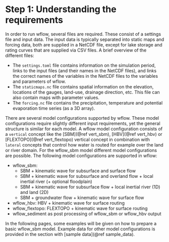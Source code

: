 # Step 1: Understanding the requirements

In order to run wflow, several files are required. These consist of a settings file and
input data. The input data is typically separated into static maps and forcing data, both
are supplied in a NetCDF file, except for lake storage and rating curves that are supplied
via CSV files. A brief overview of the different files:

 - The `settings.toml` file contains information on the simulation period, links to the
   input files (and their names in the NetCDF files), and links the correct names of the
   variables in the NetCDF files to the variables and parameters of wflow.
 - The `staticmaps.nc` file contains spatial information on the elevation, locations of the
   gauges, land-use, drainage direction, etc. This file can also contain maps with parameter
   values.
 - The `forcing.nc` file contains the precipitation, temperature and potential evaporation
   time series (as a 3D array).

There are several model configurations supported by wflow. These model configurations
require slightly different input requirements, yet the general structure is similar for each
model. A wflow model configuration consists of a `vertical` concept like the [SBM](@ref
vert_sbm), [HBV](@ref vert_hbv) or [FLEXTOPO](@ref vert_flextopo) vertical concept in
combination with `lateral` concepts that control how water is routed for example over the
land or river domain. For the wflow\_sbm model different model configurations are possible.
The following model configurations are supported in wflow:

 - wflow\_sbm:
    - SBM + kinematic wave for subsurface and surface flow
    - SBM + kinematic wave for subsurface and overland flow + local inertial river (+
      optional floodplain)
    - SBM + kinematic wave for subsurface flow + local inertial river (1D) and land (2D)
    - SBM + groundwater flow + kinematic wave for surface flow
 - wflow\_hbv: HBV + kinematic wave for surface routing
 - wflow\_flextopo: FLEXTOPO + kinematic wave for surface routing
 - wflow\_sediment as post processing of wflow\_sbm or wflow\_hbv output

In the following pages, some examples will be given on how to prepare a basic wflow\_sbm
model. Example data for other model configurations is provided in the section with [sample
data](@ref sample_data).